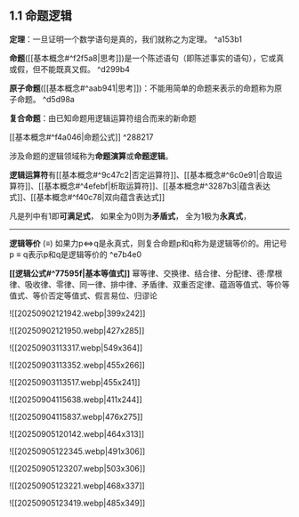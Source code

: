 
## 1.1 命题逻辑

**定理**：一旦证明一个数学语句是真的，我们就称之为定理。 ^a153b1

**命题**([[基本概念#^f2f5a8|思考]])是一个陈述语句（即陈述事实的语句），它或真或假，但不能既真又假。 ^d299b4

**原子命题**([[基本概念#^aab941|思考]])：不能用简单的命题来表示的命题称为原子命题。 ^d5d98a

**复合命题**：由已知命题用逻辑运算符组合而来的新命题

[[基本概念#^f4a046|命题公式]] ^288217

涉及命题的逻辑领域称为**命题演算**或**命题逻辑**。

**逻辑运算符**有[[基本概念#^9c47c2|否定运算符]]、[[基本概念#^6c0e91|合取运算符]]、[[基本概念#^4efebf|析取运算符]]、[[基本概念#^3287b3|蕴含表达式]]、[[基本概念#^f40c78|双向蕴含表达式]]

凡是列中有1即**可满足式**， 如果全为0则为**矛盾式**， 全为1极为**永真式**，


---


 **逻辑等价** ($\equiv$) 如果力p$\iff$q是永真式，则复合命题p和q称为是逻辑等价的。用记号p $\equiv$ q表示p和q是逻辑等价的 ^e7b4e0

**[[逻辑公式#^77595f|基本等值式]]**
幂等律、交换律、结合律、分配律、德·摩根律、吸收律、零律、同一律、排中律、矛盾律、双重否定律、蕴涵等值式、等价等值式、等价否定等值式、假言易位、归谬论

![[20250902121942.webp|399x242]]

![[20250902121950.webp|427x285]]

![[20250903113317.webp|549x364]]

![[20250903113352.webp|455x266]]

![[20250903113517.webp|455x241]]

![[20250904115638.webp|411x244]]

![[20250904115837.webp|476x275]]

![[20250905120142.webp|464x313]]

![[20250905122345.webp|491x306]]

![[20250905123207.webp|503x306]]

![[20250905123221.webp|468x337]]


![[20250905123419.webp|485x349]]